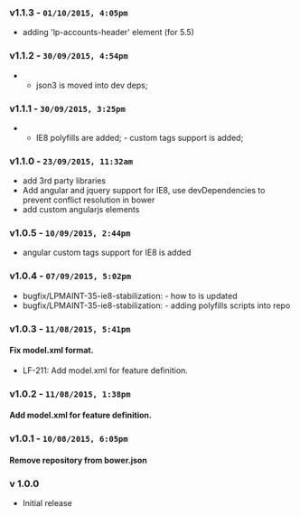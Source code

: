 ### v1.1.3 - `01/10/2015, 4:05pm`
* adding 'lp-accounts-header' element (for 5.5)  

### v1.1.2 - `30/09/2015, 4:54pm`
* - json3 is moved into dev deps;  

### v1.1.1 - `30/09/2015, 3:25pm`
* - IE8 polyfills are added; - custom tags support is added;  

### v1.1.0 - `23/09/2015, 11:32am`
* add 3rd party libraries  
* Add angular and jquery support for IE8, use devDependencies to prevent conflict resolution in bower  
* add custom angularjs elements  

### v1.0.5 - `10/09/2015, 2:44pm`
* angular custom tags support for IE8 is added  


### v1.0.4 - `07/09/2015, 5:02pm`
* bugfix/LPMAINT-35-ie8-stabilization: - how to is updated  
* bugfix/LPMAINT-35-ie8-stabilization: - adding polyfills scripts into repo  


### v1.0.3 - `11/08/2015, 5:41pm`
#### Fix model.xml format.  
* LF-211: Add model.xml for feature definition.  


### v1.0.2 - `11/08/2015, 1:38pm`
#### Add model.xml for feature definition.  


### v1.0.1 - `10/08/2015, 6:05pm`
#### Remove repository from bower.json  


### v 1.0.0
* Initial release
